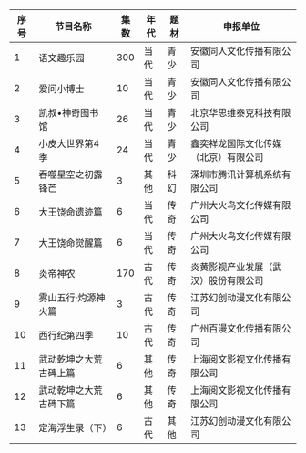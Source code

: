  序号 | 节目名称 | 集数 | 年代 | 题材 | 申报单位 
---|---|---|---|---|---
 1 | 语文趣乐园 | 300 | 当代 | 青少 | 安徽同人文化传播有限公司 
 2 | 爱问小博士 | 10 | 当代 | 青少 | 安徽同人文化传播有限公司 
 3 | 凯叔•神奇图书馆 | 26 | 当代 | 青少 | 北京华思维泰克科技有限公司 
 4 | 小皮大世界第4季 | 24 | 当代 | 青少 | 鑫奕祥龙国际文化传媒（北京）有限公司 
 5 | 吞噬星空之初露锋芒 | 3 | 其他 | 科幻 | 深圳市腾讯计算机系统有限公司 
 6 | 大王饶命遗迹篇 | 6 | 当代 | 传奇 | 广州大火鸟文化传媒有限公司 
 7 | 大王饶命觉醒篇 | 6 | 当代 | 传奇 | 广州大火鸟文化传媒有限公司 
 8 | 炎帝神农 | 170 | 古代 | 传奇 | 炎黄影视产业发展（武汉）股份有限公司 
 9 | 雾山五行·灼源神火篇 | 3 | 古代 | 传奇 | 江苏幻创动漫文化有限公司 
 10 | 西行纪第四季 | 10 | 古代 | 传奇 | 广州百漫文化传播有限公司 
 11 | 武动乾坤之大荒古碑上篇 | 6 | 其他 | 传奇 | 上海阅文影视文化传播有限公司 
 12 | 武动乾坤之大荒古碑下篇 | 6 | 其他 | 传奇 | 上海阅文影视文化传播有限公司 
 13 | 定海浮生录（下） | 6 | 古代 | 其他 | 江苏幻创动漫文化有限公司 
